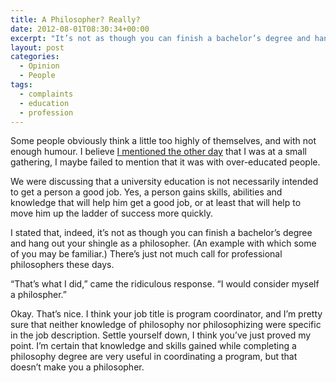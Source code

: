 ```yaml
---
title: A Philosopher? Really?
date: 2012-08-01T08:30:34+00:00
excerpt: "It’s not as though you can finish a bachelor’s degree and hang out your shingle as a philosopher."
layout: post
categories:
  - Opinion
  - People
tags:
  - complaints
  - education
  - profession
---
```

Some people obviously think a little too highly of themselves, and with not enough humour. I believe [I mentioned the other day](/learning-about-myself.html "Learning about Myself") that I was at a small gathering, I maybe failed to mention that it was with over-educated people.

We were discussing that a university education is not necessarily intended to get a person a good job. Yes, a person gains skills, abilities and knowledge that will help him get a good job, or at least that will help to move him up the ladder of success more quickly.

I stated that, indeed, it’s not as though you can finish a bachelor’s degree and hang out your shingle as a philosopher. (An example with which some of you may be familiar.) There&#8217;s just not much call for professional philosophers these days.

“That’s what I did,” came the ridiculous response. “I would consider myself a philospher.”

Okay. That’s nice. I think your job title is program coordinator, and I’m pretty sure that neither knowledge of philosophy nor philosophizing were specific in the job description. Settle yourself down, I think you’ve just proved my point. I’m certain that knowledge and skills gained while completing a philosophy degree are very useful in coordinating a program, but that doesn’t make you a philosopher.
